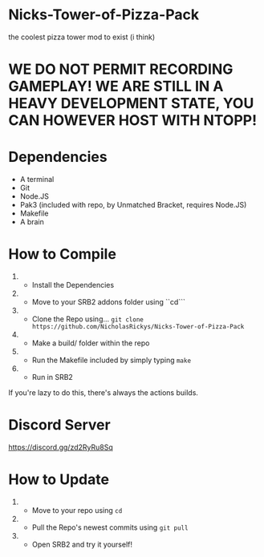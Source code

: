# Nicks-Tower-of-Pizza-Pack
the coolest pizza tower mod to exist (i think)

# WE DO NOT PERMIT RECORDING GAMEPLAY! WE ARE STILL IN A HEAVY DEVELOPMENT STATE, YOU CAN HOWEVER HOST WITH NTOPP!

# Dependencies
- A terminal
- Git
- Node.JS
- Pak3 (included with repo, by Unmatched Bracket, requires Node.JS)
- Makefile
- A brain

# How to Compile
1. - Install the Dependencies
2. - Move to your SRB2 addons folder using ``cd```
3. - Clone the Repo using... ```git clone https://github.com/NicholasRickys/Nicks-Tower-of-Pizza-Pack```
4. - Make a build/ folder within the repo
5. - Run the Makefile included by simply typing ```make```
6. - Run in SRB2

If you're lazy to do this, there's always the actions builds.

# Discord Server
https://discord.gg/zd2RyRu8Sq
  
# How to Update
1. - Move to your repo using ```cd```
2. - Pull the Repo's newest commits using ```git pull```
3. - Open SRB2 and try it yourself!
